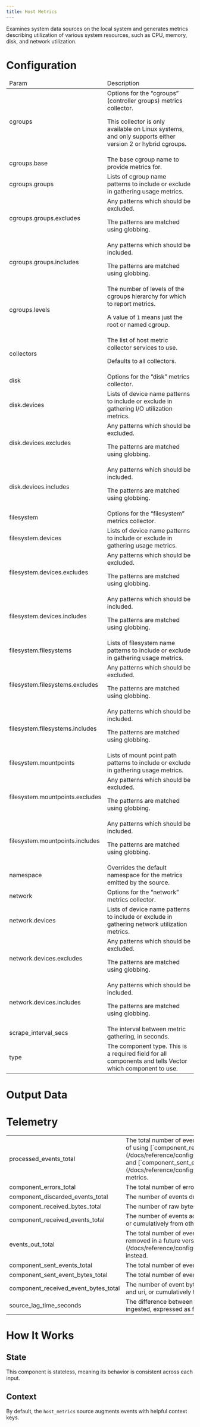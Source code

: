 ```yaml
---
title: Host Metrics
---
```

Examines system data sources on the local system and generates metrics
describing utilization of various system resources, such as CPU, memory,
disk, and network utilization.

# Configuration
<table><thead><tr><td>Param</td><td>Description</td></tr></thead><tbody><tr><td>cgroups</td><td>Options for the “cgroups” (controller groups) metrics collector.

This collector is only available on Linux systems, and only supports either version 2 or hybrid cgroups.</td></tr><tr><td>cgroups.base</td><td>The base cgroup name to provide metrics for.</td></tr><tr><td>cgroups.groups</td><td>Lists of cgroup name patterns to include or exclude in gathering
usage metrics.</td></tr><tr><td>cgroups.groups.excludes</td><td>Any patterns which should be excluded.

The patterns are matched using globbing.</td></tr><tr><td>cgroups.groups.includes</td><td>Any patterns which should be included.

The patterns are matched using globbing.</td></tr><tr><td>cgroups.levels</td><td>The number of levels of the cgroups hierarchy for which to report metrics.

A value of `1` means just the root or named cgroup.</td></tr><tr><td>collectors</td><td>The list of host metric collector services to use.

Defaults to all collectors.</td></tr><tr><td>disk</td><td>Options for the “disk” metrics collector.</td></tr><tr><td>disk.devices</td><td>Lists of device name patterns to include or exclude in gathering
I/O utilization metrics.</td></tr><tr><td>disk.devices.excludes</td><td>Any patterns which should be excluded.

The patterns are matched using globbing.</td></tr><tr><td>disk.devices.includes</td><td>Any patterns which should be included.

The patterns are matched using globbing.</td></tr><tr><td>filesystem</td><td>Options for the “filesystem” metrics collector.</td></tr><tr><td>filesystem.devices</td><td>Lists of device name patterns to include or exclude in gathering
usage metrics.</td></tr><tr><td>filesystem.devices.excludes</td><td>Any patterns which should be excluded.

The patterns are matched using globbing.</td></tr><tr><td>filesystem.devices.includes</td><td>Any patterns which should be included.

The patterns are matched using globbing.</td></tr><tr><td>filesystem.filesystems</td><td>Lists of filesystem name patterns to include or exclude in gathering
usage metrics.</td></tr><tr><td>filesystem.filesystems.excludes</td><td>Any patterns which should be excluded.

The patterns are matched using globbing.</td></tr><tr><td>filesystem.filesystems.includes</td><td>Any patterns which should be included.

The patterns are matched using globbing.</td></tr><tr><td>filesystem.mountpoints</td><td>Lists of mount point path patterns to include or exclude in gathering
usage metrics.</td></tr><tr><td>filesystem.mountpoints.excludes</td><td>Any patterns which should be excluded.

The patterns are matched using globbing.</td></tr><tr><td>filesystem.mountpoints.includes</td><td>Any patterns which should be included.

The patterns are matched using globbing.</td></tr><tr><td>namespace</td><td>Overrides the default namespace for the metrics emitted by the source.</td></tr><tr><td>network</td><td>Options for the “network” metrics collector.</td></tr><tr><td>network.devices</td><td>Lists of device name patterns to include or exclude in gathering
network utilization metrics.</td></tr><tr><td>network.devices.excludes</td><td>Any patterns which should be excluded.

The patterns are matched using globbing.</td></tr><tr><td>network.devices.includes</td><td>Any patterns which should be included.

The patterns are matched using globbing.</td></tr><tr><td>scrape_interval_secs</td><td>The interval between metric gathering, in seconds.</td></tr><tr><td>type</td><td>The component type. This is a required field for all components and tells Vector which component to use.</td></tr></tbody></table>

# Output Data

# Telemetry
<table></tbody><tr><td>processed_events_total</td><td>The total number of events processed by this component.
This metric is deprecated in place of using
[`component_received_events_total`](/docs/reference/configuration/sources/internal_metrics/#component_received_events_total) and
[`component_sent_events_total`](/docs/reference/configuration/sources/internal_metrics/#component_sent_events_total) metrics.</td></tr><tr><td>component_errors_total</td><td>The total number of errors encountered by this component.</td></tr><tr><td>component_discarded_events_total</td><td>The number of events dropped by this component.</td></tr><tr><td>component_received_bytes_total</td><td>The number of raw bytes accepted by this component from source origins.</td></tr><tr><td>component_received_events_total</td><td>The number of events accepted by this component either from tagged
origins like file and uri, or cumulatively from other origins.</td></tr><tr><td>events_out_total</td><td>The total number of events emitted by this component.
This metric is deprecated and will be removed in a future version.
Use [`component_sent_events_total`](/docs/reference/configuration/sources/internal_metrics/#component_sent_events_total) instead.</td></tr><tr><td>component_sent_events_total</td><td>The total number of events emitted by this component.</td></tr><tr><td>component_sent_event_bytes_total</td><td>The total number of event bytes emitted by this component.</td></tr><tr><td>component_received_event_bytes_total</td><td>The number of event bytes accepted by this component either from
tagged origins like file and uri, or cumulatively from other origins.</td></tr><tr><td>source_lag_time_seconds</td><td>The difference between the timestamp recorded in each event and the time when it was ingested, expressed as fractional seconds.</td></tr></tbody></table>

# How It Works
## State
This component is stateless, meaning its behavior is consistent across each input.

## Context
By default, the `host_metrics` source augments events with helpful
context keys.


